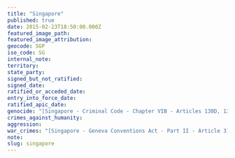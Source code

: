 ```yaml
---
title: "Singapore"
published: true
date: 2015-02-23T18:50:00.000Z
featured_image_path:
featured_image_attribution:
geocode: SGP
iso_code: SG
internal_note:
territory:
state_party:
signed_but_not_ratified:
signed_date:
ratified_or_acceded_date:
entry_into_force_date:
ratified_apic_date:
genocide: "[Singapore - Criminal Code - Chapter VIB - Articles 130D, 130E](https://iccdb.hrlc.net/data/doc/601/keyword/46/)"
crimes_against_humanity:
aggression:
war_crimes: "[Singapore - Geneva Conventions Act - Part II - Article 3](https://iccdb.hrlc.net/data/doc/802/keyword/145/)"
note:
slug: singapore
---
```

